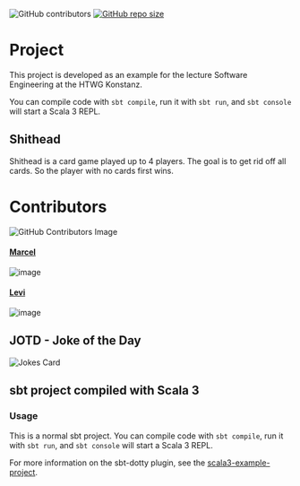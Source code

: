 ![GitHub contributors](https://img.shields.io/github/contributors/ma161ric/shithead?color=green)
[![GitHub repo size](https://img.shields.io/github/repo-size/ma161ric/shithead)](https://www.youtube.com/watch?v=dQw4w9WgXcQ)


# Project

This project is developed as an example for the lecture Software Engineering at the HTWG Konstanz. 

You can compile code with `sbt compile`, run it with `sbt run`, and `sbt console` will start a Scala 3 REPL.

## Shithead

Shithead is a card game played up to 4 players. The goal is to get rid off all cards. So the player with no cards first wins.

# Contributors

![GitHub Contributors Image](https://contrib.rocks/image?repo=ma161ric/shithead)

#### [Marcel](https://github.com/ma161ric)
![image](https://github-readme-streak-stats.herokuapp.com/?user=ma161ric)

#### [Levi](https://github.com/L9Prometheus)
![image](https://github-readme-streak-stats.herokuapp.com/?user=L9Prometheus)

## JOTD - Joke of the Day
![Jokes Card](https://readme-jokes.vercel.app/api)

## sbt project compiled with Scala 3

### Usage

This is a normal sbt project. You can compile code with `sbt compile`, run it with `sbt run`, and `sbt console` will start a Scala 3 REPL.

For more information on the sbt-dotty plugin, see the
[scala3-example-project](https://github.com/scala/scala3-example-project/blob/main/README.md).
